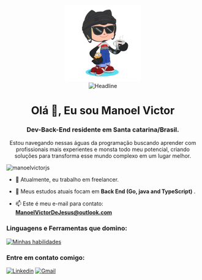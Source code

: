 <div align=center>
    <img src="https://raw.githubusercontent.com/AhmedFathyDev/AhmedFathyDev/main/GitHub.png" alt="GitHub Octocat Drinking a Cup of Coffee" height="200">
</div>
<div align=center>
    <img src="https://readme-typing-svg.herokuapp.com?color=%236FDA44&size=32&center=true&vCenter=true&width=600&height=50&lines=Front-End+Engineer;Bacharel+Ciência+da+Computação;Pós-Graduando+em+Front-End;" alt="Headline" />
</div>

<h1 align="center">Olá 👋, Eu sou Manoel Victor</h1>
<h3 align="center">Dev-Back-End residente em Santa catarina/Brasil.</h3>
<p align="center">Estou navegando nessas águas da programação buscando aprender com profissionais mais experientes e monsta todo meu potencial, criando soluções para transforma esse mundo complexo em um lugar melhor.</p>

<p align="left"> <img src="https://komarev.com/ghpvc/?username=manualdofront&label=Visualizações%20no%20perfil&color=0e75b6&style=flat" alt="manoelvictorjs" /> </p>


- 🔭 Atualmente, eu trabalho em freelancer.

- 🌱 Meus estudos atuais focam em **Back End (Go, java and TypeScript)** .

- 📫 Este é meu e-mail para contato: **ManoelVictorDeJesus@outlook.com**


<h3 align="left">Linguagens e Ferramentas que domino:</h3>

[![Minhas habilidades](https://skillicons.dev/icons?i=js,html,css,go,java,typescript)]()


<h3 align="left">Entre em contato comigo:</h3>

[![Linkedin](https://skillicons.dev/icons?i=linkedin)]([(https://www.linkedin.com/in/manoel-victor-b6a45b333/)])
[![Gmail](https://skillicons.dev/icons?i=gmail)](mailto:Manoelvictordejesus@outlook.com)

